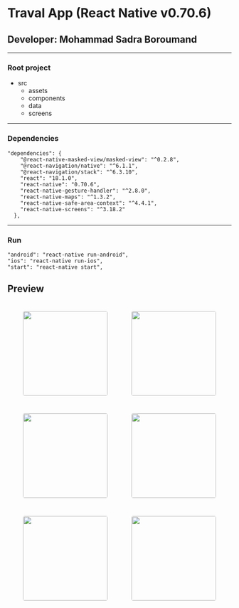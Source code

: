 # Traval App (React Native v0.70.6)
## Developer: Mohammad Sadra Boroumand
---
### Root project
- src
  -  assets
  -  components
  - data
  - screens
---
### Dependencies
```
"dependencies": {
    "@react-native-masked-view/masked-view": "^0.2.8",
    "@react-navigation/native": "^6.1.1",
    "@react-navigation/stack": "^6.3.10",
    "react": "18.1.0",
    "react-native": "0.70.6",
    "react-native-gesture-handler": "^2.8.0",
    "react-native-maps": "^1.3.2",
    "react-native-safe-area-context": "^4.4.1",
    "react-native-screens": "^3.18.2"
  },
```
---
### Run
```
"android": "react-native run-android",
"ios": "react-native run-ios",
"start": "react-native start",
```

## Preview

<div
    style="
    display: flex;
    flex-direction: row;
    justify-content: space-evenly;
    align-items: center;
    flex-flow: wrap row;
    ">
    <img
    width="190"
    style="margin: 1.2rem; border: 1px solid #f1f1f1; border-radius: 5px"
    src="https://raw.githubusercontent.com/MsbSoft2/TravalApp_React_Native/main/screenshots/s%20(1).png" />
    <img
    width="190"
    style="margin: 1.2rem; border: 1px solid #f1f1f1; border-radius: 5px"
    src="https://github.com/MsbSoft2/TravalApp_React_Native/raw/main/Screenshots/s (2).png" />
    <img
    width="190"
    style="margin: 1.2rem; border: 1px solid #f1f1f1; border-radius: 5px"
    src="https://github.com/MsbSoft2/TravalApp_React_Native/raw/main/Screenshots/s (3).png" />
    <img
    width="190"
    style="margin: 1.2rem; border: 1px solid #f1f1f1; border-radius: 5px"
    src="https://github.com/MsbSoft2/TravalApp_React_Native/raw/main/Screenshots/s (4).png" />
    <img
    width="190"
    style="margin: 1.2rem; border: 1px solid #f1f1f1; border-radius: 5px"
    src="https://github.com/MsbSoft2/TravalApp_React_Native/raw/main/Screenshots/s (5).png" />
    <img
    width="190"
    style="margin: 1.2rem; border: 1px solid #f1f1f1; border-radius: 5px"
    src="https://github.com/MsbSoft2/TravalApp_React_Native/raw/main/Screenshots/s (6).png" />
</div>
